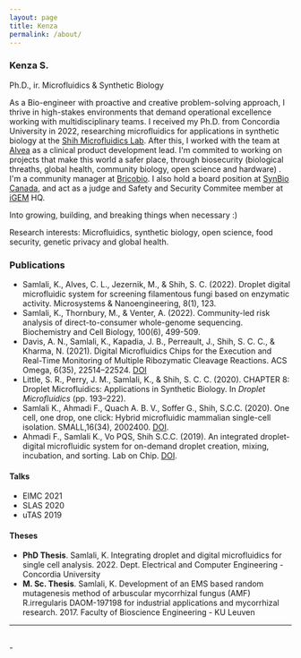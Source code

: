 ```yaml
---
layout: page
title: Kenza
permalink: /about/
---
```


### Kenza S.

Ph.D., ir.
Microfluidics & Synthetic Biology

As a Bio-engineer with proactive and creative problem-solving approach, I thrive in high-stakes environments that demand operational excellence working with multidisciplinary teams. 
I received my Ph.D. from Concordia University in 2022, researching microfluidics for applications in synthetic biology at the [Shih Microfluidics Lab](http://users.encs.concordia.ca/~sshih/index.html). After this, I worked with the team at [Alvea](http://alvea.bio) as a clinical product development lead. I'm commited to working on projects that make this world a safer place, through biosecurity (biological threaths, global health, community biology, open science and hardware) . I'm a community manager at [Bricobio](http://brico.bio). I also hold a board position at [SynBio Canada](https://www.synbiocanada.org/), and act as a judge and Safety and Security Commitee member at [iGEM](www.igem.org) HQ.

Into growing, building, and breaking things when necessary :)

Research interests: Microfluidics, synthetic biology, open science, food security, genetic privacy and global health.

### Publications

- Samlali, K., Alves, C. L., Jezernik, M., & Shih, S. C. (2022). Droplet digital microfluidic system for screening filamentous fungi based on enzymatic activity. Microsystems & Nanoengineering, 8(1), 123.
- Samlali, K., Thornbury, M., & Venter, A. (2022). Community-led risk analysis of direct-to-consumer whole-genome sequencing. Biochemistry and Cell Biology, 100(6), 499-509.
- Davis, A. N., Samlali, K., Kapadia, J. B., Perreault, J., Shih, S. C. C., & Kharma, N. (2021). Digital Microfluidics Chips for the Execution and Real-Time Monitoring of Multiple Ribozymatic Cleavage Reactions. ACS Omega, 6(35), 22514–22524. [DOI](https://doi.org/10.1021/acsomega.1c00239) 
- Little, S. R., Perry, J. M., Samlali, K., & Shih, S. C. C. (2020). CHAPTER 8: Droplet Microfluidics: Applications in Synthetic Biology. In *Droplet Microfluidics* (pp. 193–222).
- Samlali K., Ahmadi F., Quach A. B. V., Soffer G., Shih, S.C.C. (2020). One cell, one drop, one click: Hybrid microfluidic mammalian single-cell isolation. SMALL,16(34), 2002400. [DOI](https://doi.org/10.1002/smll.202002400).
- Ahmadi F., Samlali K., Vo PQS, Shih S.C.C. (2019). An integrated droplet-digital microfluidic system for on-demand droplet creation, mixing, incubation, and sorting. Lab on Chip. [DOI](https://pubs.rsc.org/en/content/articlelanding/2019/lc/c8lc01170b).

#### Talks
- EIMC 2021
- SLAS 2020
- uTAS 2019

#### Theses
- **PhD Thesis**. Samlali, K. Integrating droplet and digital microfluidics for single cell analysis. 2022. Dept. Electrical and Computer Engineering - Concordia University
- **M. Sc. Thesis**. Samlali, K. Development of an EMS based random mutagenesis method of arbuscular mycorrhizal fungus (AMF) R.irregularis DAOM-197198 for industrial applications and mycorrhizal research. 2017. Faculty of Bioscience Engineering - KU Leuven
<hr/>
<br/>
<span class="contacticon center">
	<a href="https://twitter.com/kenzasaml" target="blank"><i class="fa fa-twitter fa-fw"></i></a>
	<a href="https://linkedin.com/in/kenzasamlali" target="blank"><i class="fa fa-linkedin-square" aria-hidden="true"></i></a>
</span>
<div class="col three caption">
	-
</div>
